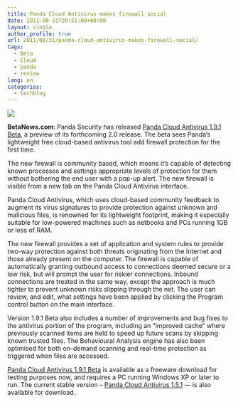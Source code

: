 ```yaml
---
title: Panda Cloud Antivirus makes firewall social
date: 2011-08-31T20:51:00+00:00
layout: single
author_profile: true
url: 2011/08/31/panda-cloud-antivirus-makes-firewall-social/
tags:
  - Beta
  - Cloud
  - panda
  - review
lang: en
categories: 
  - techblog
---
```

[![](http://1.bp.blogspot.com/-KbU-00cXq-8/Tl6XfQIs27I/AAAAAAAAEAY/jQ1larkzlhg/s1600/Panda-Cloud-Antivirus-300x206.png)](http://1.bp.blogspot.com/-KbU-00cXq-8/Tl6XfQIs27I/AAAAAAAAEAY/jQ1larkzlhg/s1600/Panda-Cloud-Antivirus-300x206.png)

**BetaNews.com**: Panda Security has released [Panda Cloud Antivirus 1.9.1 Beta](http://www.downloadcrew.com/article/24489-panda_cloud_antivirus_beta), a preview of its forthcoming 2.0 release. The beta sees Panda’s lightweight free cloud-based antivirus tool add firewall protection for the first time.

The new firewall is community based, which means it’s capable of detecting known processes and settings appropriate levels of protection for them without bothering the end user with a pop-up alert. The new firewall is visible from a new tab on the Panda Cloud Antivirus interface.

Panda Cloud Antivirus, which uses cloud-based community feedback to augment its virus signatures to provide protection against unknown and malicious files, is renowned for its lightweight footprint, making it especially suitable for low-powered machines such as netbooks and PCs running 1GB or less of RAM.

The new firewall provides a set of application and system rules to provide two-way protection against both threats originating from the Internet and those already present on the computer. The firewall is capable of automatically granting outbound access to connections deemed secure or a low risk, but will prompt the user for riskier connections. Inbound connections are treated in the same way, except the approach is much tighter to prevent unknown risks slipping through the net. The user can review, and edit, what settings have been applied by clicking the Program control button on the main interface.

Version 1.9.1 Beta also includes a number of improvements and bug fixes to the antivirus portion of the program, including an “improved cache” where previously scanned items are held to speed up future scans by skipping known trusted files. The Behavioural Analysis engine has also been optimised for both on-demand scanning and real-time protection as triggered when files are accessed.

[Panda Cloud Antivirus 1.9.1 Beta](http://www.downloadcrew.com/article/24489-panda_cloud_antivirus_beta) is available as a freeware download for testing purposes now, and requires a PC running Windows XP or later to run. The current stable version – [Panda Cloud Antivirus 1.5.1](http://www.downloadcrew.com/article/1462-panda_cloud_antivirus_free) — is also available for download.